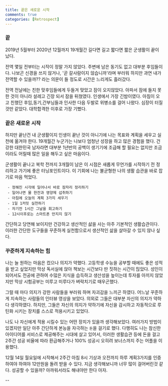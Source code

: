 ```yaml
---
title: 끝은 새로운 시작
comments: true
categories: [Retrospect]
---
```


### 끝
2019년 5월부터 2020년 12월까지 19개월간 길다면 길고 짧다면 짧은 군생활이 끝이 났다. 

전역 몇일 전부터는 시작이 정말 가지 않았다. 주변에 남은 동기도 없고 대부분 후임들이다. 나보곤 신경을 쓰지 않거나, '곧 갈사람이지 않습니까'라며 부러워 하지만 과연 내가 전역할 수 있을까?? 라는 의문이 들 정도로 시간은 느리게도 흘러갔다.

전역 전날에는 친한 맞후임들에게 두들겨 맞았고 잠이 오지않았다. 아파서 잠에 들지 못한 것이 아니라 설레고 긴장 되서 잠을 뒤쳤였다. 인생에서 가장 긴밤이였다. 아침이 오고 친했던 후임,동기,간부님들과 인사한 다음 두발로 위병소를 걸어 나왔다. 심장이 터질것만 같았다. 대학합격한 이후로 가장 기뻤다.

### 끝은 새로운 시작
하지만 끝난건 내 군생활이지 인생이 끝난 것이 아니기에 나는 목표와 계획을 세우고 실천에 옮겨야 한다. 19개월간 누군가는 나보다 엄청난 성장을 하고 많은 경험을 했다. 건강한 대한민국 남자라면 대부분 1년반의 공백이 생기기에 조급해 할 필요는 없지만 조금이라도 어릴때 많은 일을 해두고 싶은 마음이다.

군생활이 끝나고 복학 전까지 3개월이 남은 이 시점은 새롭게 무언가를 시작하기 전 정리하고 가기에 좋은 터닝포인트이다. 이 기회에 나는 불균형한 나의 생활 습관을 바로 잡기로 마음 먹었다. 

```
 - 정해진 시각에 일어나서 바로 잠자리 정리하기
 - 일어나면 물 한잔과 영양제 섭취하기
 - 아침에 오늘의 계획 3가지 세우기
 - 1일 1커밋 실천하기
 - 자기전 1시간 그날을 회고하기
 - 12시이후로는 스마트폰 만지지 않기
```

간단하고 당연해 보이지만 건강하고 생산적인 삻을 사는 아주 기본적인 생활습관이다. 이러한 간단한 도구들을 꾸준하게 실천함으로서 생산적인 삶을 살아갈 수 있지 않나 싶다. 

### 꾸준하게 지속하는 힘
나는 늘 원하는 마음은 컸으나 의지가 약했다. 고등학생 수능을 공부할 때에도 좋은 성적을 받고 싶었지만 막상 독서실에 앉아 책보는 시간보다 딴 짓하는 시간이 믾았다. 성인이 되어서도 전공에 관하여 수많은 지식을 습득하고 생산성을 높이는데 투자를 아끼지 않았지만 막상 시험공부는 미루고 미루다가 벼락치기로 때우곤했다. 

그럴 때 마다 의지가 강한 사람들을 부러워 하며 자괴감을 느끼곤 하였다. 어느날 꾸준하게 지속하는 사람들의 인터뷰 영상을 보았다. 의외로 그들은 대부분 자신의 의지가 약하다 생각하였다. 하지만, 그들은 자신의 의지가 약하기에 자신을 감시하고 자동적으로 루틴화 시키는 장치를 스스로 적용시키고 있었다.

나도 나 자신에게 적용 시킬수 있는 어떤 장치가 있을까 생각해보았다. 여러가지 방법이 있겠지만 일단 아주 간단하게 본능을 자극하는 `돈`을 걸기로 했다. 다행히도 나는 참신한 아이디어를 서비스로 제공해주는 시대에 살고 있어서, 이러한 생활습관 등에 돈을 걸고 2주간 성공 비율에 따라 환급해주거나 100% 성공시 오히려 보너스까지 주는 어플을 이용했다.

12월 14일 월요일에 시작해서 2주간 아침 8시 기상과 오전까지 하루 계획3가지를 인증하여야 하여야 12만원을 돌려 받을 수 있다. 지금 생각해보니까 너무 많이 걸어버린것 같다. 성공할 수 있을까? 아까워서라도 해내야만 한다 아자.

--
